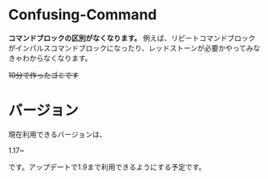# Confusing-Command
**コマンドブロックの区別がなくなります。**
例えば、リピートコマンドブロックがインパルスコマンドブロックになったり、レッドストーンが必要かやってみなきゃわからなくなります。

~~10分で作ったゴミです~~
# バージョン
現在利用できるバージョンは、

1.17~

です。アップデートで1.9まで利用できるようにする予定です。









